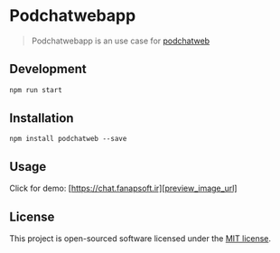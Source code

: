 # Podchatwebapp
> Podchatwebapp is an use case for [podchatweb][podchatweb_git] 


## Development

```bash
npm run start
```

## Installation

```
npm install podchatweb --save
```

## Usage

Click for demo:
[https://chat.fanapsoft.ir][preview_image_url]

## License

This project is open-sourced software licensed under the [MIT license](http://opensource.org/licenses/MIT).


[//]: # (LINKS)
[preview_image_url]: https://chat.fanapsoft.ir
[podchatweb_git]: https://github.com/ACT1GMR/podchatweb